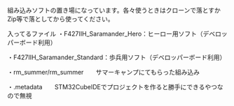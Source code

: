 組み込みソフトの置き場になっています。各々使うときはクローンで落とすかZip等で落としてから使ってください。


入ってるファイル
・F427IIH_Saramander_Hero：ヒーロー用ソフト（デベロッパーボード利用）

・F427IIH_Saramander_Standard：歩兵用ソフト（デベロッパーボード利用）

・rm_summer/rm_summer　　サマーキャンプにてもらった組み込み

・.metadata　　STM32CubeIDEでプロジェクトを作ると勝手にできるやつなので無視
